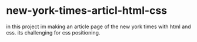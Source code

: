 # new-york-times-articl-html-css
in this project im making an article page of the new york times with html and css. its challenging for css positioning.
